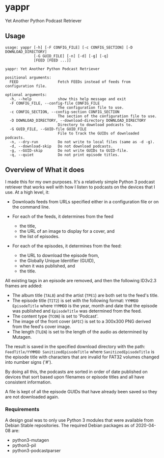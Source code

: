 # yappr
Yet Another Python Podcast Retriever

## Usage
```
usage: yappr [-h] [-F CONFIG_FILE] [-c CONFIG_SECTION] [-D DOWNLOAD_DIRECTORY]
             [-G GUID_FILE] [-n] [-d] [-g] [-q]
             [FEED [FEED ...]]

yappr: Yet Another Python Podcast Retriever

positional arguments:
  FEED                  Fetch FEEDs instead of feeds from configuration file.

optional arguments:
  -h, --help            show this help message and exit
  -F CONFIG_FILE, --config-file CONFIG_FILE
                        The configuration file to use.
  -c CONFIG_SECTION, --config-section CONFIG_SECTION
                        The section of the configuration file to use.
  -D DOWNLOAD_DIRECTORY, --download-directory DOWNLOAD_DIRECTORY
                        Directory to download podcasts to.
  -G GUID_FILE, --GUID-file GUID_FILE
                        File to track the GUIDs of downloaded podcasts.
  -n, --dry-run         Do not write to local files (same as -d -g).
  -d, --download-skip   Do not download podcasts.
  -g, --GUID-skip       Do not write GUIDs to GUID-file.
  -q, --quiet           Do not print episode titles.
```

## Overview of What it does
I made this for my own purposes.  It's a relatively simple Python 3
podcast retriever that works well with how I listen to podcasts on the
devices that I use.  At a high level, it:

* Downloads feeds from URLs specified either in a configuration file
  or on the command line.

* For each of the feeds, it determines from the feed
  * the title,
  * the URL of an image to display for a cover, and
  * the list of episodes.

* For each of the episodes, it determines from the feed:
  * the URL to download the episode from,
  * the Globally Unique Identifier (GUID),
  * when it was published, and
  * the title.

All existing tags in an episode are removed, and then the following
ID3v2.3 frames are added:

* The album title (`TALB`) and the artist (`TPE1`) are both set to the
  feed's title.
* The episode title (`TIT2`) is set with the following format: `YYMMDD
  EpisodeTitle` where `YYMMDD` is the year, month and date that the
  episode was published and `EpisodeTitle` was determined from the feed.
* The content type (`TCON`) is set to 'Podcast'.
* The image of the front cover (`APIC`) is set to a 300x300 PNG
  derived from the feed's cover image.
* The length (`TLEN`) is set to the length of the audio as determined
  by Mutagen.

The result is saved in the specified download directory with the path:
`FeedTitle/YYMMDD SanitizedEpisodeTitle` where `SanitizedEpisodeTitle`
is the episode title with characters that are invalid for FAT32
volumes changed into number signs ('#').

By doing all this, the podcasts are sorted in order of date published
on devices that sort based upon filenames or episode titles and all
have consistent information.

A file is kept of all the episode GUIDs that have already been saved
so they are not downloaded again.

### Requirements
A design goal was to only use Python 3 modules that were available from
Debian Stable repositories.  The required Debian packages as of
2020-04-08 are:
* python3-mutagen
* python3-pil
* python3-podcastparser
